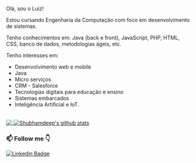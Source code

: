 Olá, sou o Luiz!

Estou cursando Engenharia da Computação com foco em desenvolvimento de sistemas.

Tenho conhecimentos em: Java (back e front), JavaScript, PHP, HTML, CSS, banco de dados, metodologias ágeis, etc.<br>

Tenho interesses em:
- Desenvolvimento web e mobile
- Java
- Micro serviços
- CRM - Salesforce
- Tecnologias digitais para educação e ensino
- Sistemas embarcados
- Inteligência Artificial e IoT. 

<br>
<a href="https://github.com/lcpsantos">
  <img align="center" src="https://github-readme-stats.vercel.app/api/top-langs/?username=lcpsantos&theme=dark&hide_langs_below=1" />
</a>

<a href="https://github.com/lcpsantos">
 <img align="center" src="https://github-readme-stats.vercel.app/api?username=lcpsantos&show_icons=true&theme=dark&line_height=27" alt="Shubhamdeep's github stats"/>
</a>
<br>


### 📫 Follow me 👇

[![Linkedin Badge](https://img.shields.io/badge/-LinkedIn-blue?style=flat-square&logo=Linkedin&logoColor=white&link=https://www.linkedin.com/in/lcpsantos/)](https://www.linkedin.com/in/lcpsantos/)
